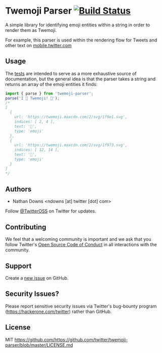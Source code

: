 # Twemoji Parser [![Build Status](https://travis-ci.org/twitter/twemoji-parser.svg)](https://travis-ci.org/twitter/twemoji-parser)

A simple library for identifying emoji entities within a string in order to render them as Twemoji.

For example, this parser is used within the rendering flow for Tweets and other text on [mobile.twitter.com](https://mobile.twitter.com)

## Usage
The [tests](src/__tests__/index.test.js) are intended to serve as a more exhaustive source of documentation, but the general idea is that the parser takes a string and returns an array of the emoji entities it finds:
```js
import { parse } from 'twemoji-parser';
parse('I 🧡 Twemoji! 🥳');
/*
[
  {
    url: 'https://twemoji.maxcdn.com/2/svg/1f9e1.svg',
    indices: [ 2, 4 ],
    text: '🧡',
    type: 'emoji'
  },
  {
    url: 'https://twemoji.maxcdn.com/2/svg/1f973.svg',
    indices: [ 12, 14 ],
    text: '🥳',
    type: 'emoji'
  }
]
*/
```
## Authors

* Nathan Downs <ndowns [at] twitter [dot] com>

Follow [@TwitterOSS](https://twitter.com/twitteross) on Twitter for updates.

## Contributing

We feel that a welcoming community is important and we ask that you follow Twitter's
[Open Source Code of Conduct](https://github.com/twitter/code-of-conduct/blob/master/code-of-conduct.md)
in all interactions with the community.

## Support

Create a [new issue](https://github.com/https://github.com/twitter/twemoji-parser/issues/new) on GitHub.

## Security Issues?
Please report sensitive security issues via Twitter's bug-bounty program (https://hackerone.com/twitter) rather than GitHub.

## License

MIT https://github.com/https://github.com/twitter/twemoji-parser/blob/master/LICENSE.md

